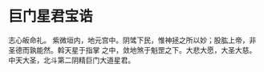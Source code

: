 # 巨门星君宝诰

志心皈命礼。 紫微垣内，地元宫中。阴骘下民，惟神拯之所以妙；股肱上帝，非圣德而孰能然。斡天星于指掌 之中，敛地煞于魁罡之下。大悲大愿，大圣大慈。中天大圣，北斗第二阴精巨门大道星君。
